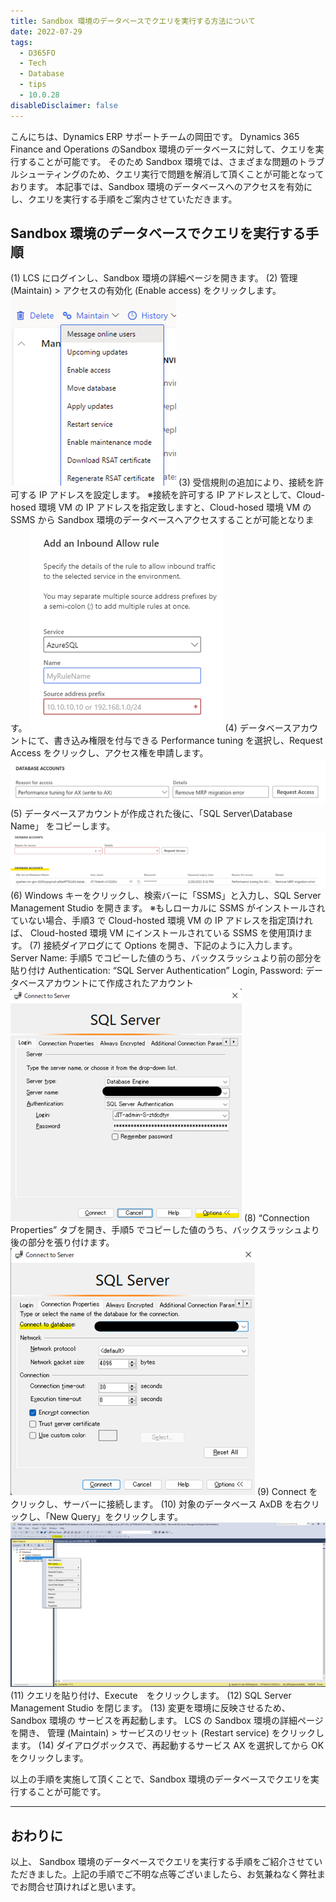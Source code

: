 ```yaml
---
title: Sandbox 環境のデータベースでクエリを実行する方法について
date: 2022-07-29
tags:
  - D365FO
  - Tech
  - Database
  - tips
  - 10.0.28
disableDisclaimer: false
---
```


こんにちは、Dynamics ERP サポートチームの岡田です。
Dynamics 365 Finance and Operations のSandbox 環境のデータベースに対して、クエリを実行することが可能です。
そのため Sandbox 環境では、さまざまな問題のトラブルシューティングのため、クエリ実行で問題を解消して頂くことが可能となっております。
本記事では、Sandbox 環境のデータベースへのアクセスを有効にし、クエリを実行する手順をご案内させていただきます。

<!-- more -->

## Sandbox 環境のデータベースでクエリを実行する手順
(1) LCS にログインし、Sandbox 環境の詳細ページを開きます。
(2) 管理 (Maintain) > アクセスの有効化 (Enable access) をクリックします。
![](./database-just-in-time-jit-access/database-just-in-time-jit-access1.png)
(3) 受信規則の追加により、接続を許可する IP アドレスを設定します。
※接続を許可する IP アドレスとして、Cloud-hosed 環境 VM の IP アドレスを指定致しますと、Cloud-hosed 環境 VM の SSMS から Sandbox 環境のデータベースへアクセスすることが可能となります。
![](./database-just-in-time-jit-access/database-just-in-time-jit-access2.png)
(4) データベースアカウントにて、書き込み権限を付与できる Performance tuning を選択し、Request Access をクリックし、アクセス権を申請します。
![](./database-just-in-time-jit-access/database-just-in-time-jit-access3.png)
(5) データベースアカウントが作成された後に、「SQL Server\Database Name」 をコピーします。
![](./database-just-in-time-jit-access/database-just-in-time-jit-access4.png)
(6) Windows キーをクリックし、検索バーに「SSMS」と入力し、SQL Server Management Studio を開きます。
※もしローカルに SSMS がインストールされていない場合、手順3 で Cloud-hosted 環境 VM の IP アドレスを指定頂ければ、 Cloud-hosted 環境 VM にインストールされている SSMS を使用頂けます。
(7) 接続ダイアログにて Options を開き、下記のように入力します。
    Server Name: 手順5 でコピーした値のうち、バックスラッシュより前の部分を貼り付け
    Authentication: “SQL Server Authentication”
    Login, Password: データベースアカウントにて作成されたアカウント
![](./database-just-in-time-jit-access/database-just-in-time-jit-access5.png)
(8) “Connection Properties” タブを開き、手順5 でコピーした値のうち、バックスラッシュより後の部分を張り付けます。
![](./database-just-in-time-jit-access/database-just-in-time-jit-access6.png)
(9) Connect をクリックし、サーバーに接続します。
(10) 対象のデータベース AxDB を右クリックし、「New Query」をクリックします。
![](./database-just-in-time-jit-access/database-just-in-time-jit-access7.png)
(11) クエリを貼り付け、Execute　をクリックします。
(12) SQL Server Management Studio を閉じます。
(13) 変更を環境に反映させるため、Sandbox 環境の サービスを再起動します。
     LCS の Sandbox 環境の詳細ページを開き、 管理 (Maintain) > サービスのリセット (Restart service) をクリックします。
(14) ダイアログボックスで、再起動するサービス AX を選択してから OK をクリックします。

以上の手順を実施して頂くことで、Sandbox 環境のデータベースでクエリを実行することが可能です。

---
## おわりに  
以上、 Sandbox 環境のデータベースでクエリを実行する手順をご紹介させていただきました。上記の手順でご不明な点等ございましたら、お気兼ねなく弊社までお問合せ頂ければと思います。
